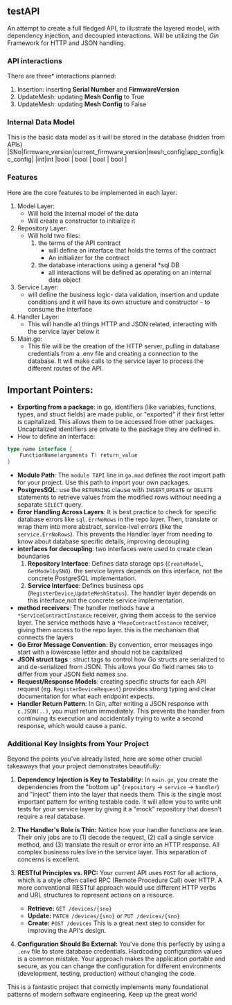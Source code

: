 ## testAPI
An attempt to create a full fledged API, to illustrate the layered model, with dependency injection, and decoupled interactions.
Will be utilizing the *Gin* Framework for HTTP and JSON handling.

### API interactions
There are three* interactions planned:
1. Insertion: inserting **Serial Number** and **FirmwareVersion**
2. UpdateMesh: updating **Mesh Config** to True
3. UpdateMesh: updating **Mesh Config** to False

### Internal Data Model
This is the basic data model as it will be stored in the database (hidden from APIs)
|SNo|firmware_version|current_firmware_version|mesh_config|app_config|kc_config|
|int|int             |bool                     |  bool     |  bool    |  bool   |

### Features
Here are the core features to be implemented in each layer:
1. Model Layer:
    * Will hold the internal model of the data
    * Will create a constructor to initialize it
2. Repository Layer:
    * Will hold two files:
        1. the terms of the API contract 
            * will define an interface that holds the terms of the contract
            * An initializer for the contract
        2. the database interactions using a general *sql.DB 
            * all interactions will be defined as operating on an internal data object
3. Service Layer:
    * will define the business logic- data validation, insertion and update conditions and it will have its own 
    structure and constructor - to consume the interface
4. Handler Layer:
    * This will handle all things HTTP and JSON related, interacting with the service layer below it
5. Main.go:
    * This file will be the creation of the HTTP server, pulling in database credentials from a .env file and creating a connection to the database. It will make calls to the service layer to process the different routes of the API.


## Important Pointers:
* **Exporting from a package**:  in go, identifiers (like variables, functions, types, and struct fields) are made public, or "exported" if their first letter is capitalized. This allows them to be accessed from other packages. Uncapitalized identifiers are private to the package they are defined in.
* How to define an interface: 
```GO
type name interface {
    FunctionName(arguments T) return_value
}
```
* **Module Path**: The `module TAPI` line in `go.mod` defines the root import path for your project. Use this path to import your own packages.
* **PostgresSQL**: use the `RETURNING` clause with `INSERT`,`UPDATE` or `DELETE` statements to retrieve values from the modified rows without needing a separate  `SELECT` query.
* **Error Handling Across Layers**: It is best practice to check for specific database errors like `sql.ErrNoRows` in the repo layer. Then, translate or wrap them into more abstract, service-lvel errors (like the `service.ErrNoRows`). This prevents the Handler layer from needing to know about database specific details, improving decoupling
* **interfaces for decoupling**: two interfaces were used to create clean boundaries
    1. **Repository Interface**: Defines data storage ops (`CreateModel`, `GetModelbySNO`). the service layers depends on this interface, not the concrete PostgreSQL implementation.
    2. **Service Interface**: Defines business ops (`RegisterDevice`,`UpdateMeshStatus`). The handler layer depends on this interface,not the concrete service implementation. 
* **method receivers**: The handler methods have a `*ServiceContractInstance` receiver, giving them access to the service layer.
The service methods have a `*RepoContractInstance` receiver, giving them access to the repo layer. this is the mechanism that connects the layers
* **Go Error Message Convention**: By convention, error messages ingo start with a lowercase letter and should not be capitalized
* **JSON struct tags** : struct tags to control how Go structs are serialized to and de-serialized from JSON.
This allows your Go field names `SNo` to differ from your JSON field names `sno`.
* **Request/Response Models**: creating specific structs for each API request (eg. `RegisterDeviceRequest`) provides strong typing and clear documentation for what each endpoint expects.
* **Handler Return Pattern**: In Gin, after writing a JSON response with `c.JSON(..)`, you must return immediately. This prevents the handler from continuing its execution and accidentally trying to write a second response, which would cause a panic.

### Additional Key Insights from Your Project

Beyond the points you've already listed, here are some other crucial takeaways that your project demonstrates beautifully:

1.  **Dependency Injection is Key to Testability:** In `main.go`, you create the dependencies from the "bottom up" (`repository` -> `service` -> `handler`) and "inject" them into the layer that needs them. This is the single most important pattern for writing testable code. It will allow you to write unit tests for your service layer by giving it a "mock" repository that doesn't require a real database.

2.  **The Handler's Role is Thin:** Notice how your handler functions are lean. Their only jobs are to (1) decode the request, (2) call a single service method, and (3) translate the result or error into an HTTP response. All complex business rules live in the service layer. This separation of concerns is excellent.

3.  **RESTful Principles vs. RPC:** Your current API uses `POST` for all actions, which is a style often called RPC (Remote Procedure Call) over HTTP. A more conventional RESTful approach would use different HTTP verbs and URL structures to represent actions on a resource.
    *   **Retrieve:** `GET /devices/{sno}`
    *   **Update:** `PATCH /devices/{sno}` or `PUT /devices/{sno}`
    *   **Create:** `POST /devices`
    This is a great next step to consider for improving the API's design.

4.  **Configuration Should Be External:** You've done this perfectly by using a `.env` file to store database credentials. Hardcoding configuration values is a common mistake. Your approach makes the application portable and secure, as you can change the configuration for different environments (development, testing, production) without changing the code.

This is a fantastic project that correctly implements many foundational patterns of modern software engineering. Keep up the great work!

<!--
[PROMPT_SUGGESTION]Can you help me refactor the API to be more RESTful, using GET and PATCH with path parameters?[/PROMPT_SUGGESTION]
[PROMPT_SUGGESTION]How would I write a unit test for the `RegisterDevice` service function using a mock repository?[/PROMPT_SUGGESTION]
-->
